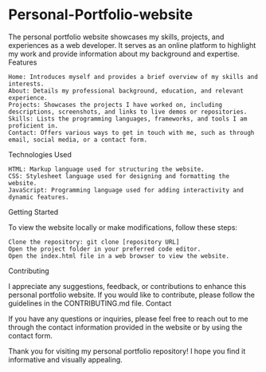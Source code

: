 # Personal-Portfolio-website
The personal portfolio website showcases my skills, projects, and experiences as a web developer. It serves as an online platform to highlight my work and provide information about my background and expertise.
Features

    Home: Introduces myself and provides a brief overview of my skills and interests.
    About: Details my professional background, education, and relevant experience.
    Projects: Showcases the projects I have worked on, including descriptions, screenshots, and links to live demos or repositories.
    Skills: Lists the programming languages, frameworks, and tools I am proficient in.
    Contact: Offers various ways to get in touch with me, such as through email, social media, or a contact form.

Technologies Used

    HTML: Markup language used for structuring the website.
    CSS: Stylesheet language used for designing and formatting the website.
    JavaScript: Programming language used for adding interactivity and dynamic features.

Getting Started

To view the website locally or make modifications, follow these steps:

    Clone the repository: git clone [repository URL]
    Open the project folder in your preferred code editor.
    Open the index.html file in a web browser to view the website.

Contributing

I appreciate any suggestions, feedback, or contributions to enhance this personal portfolio website. If you would like to contribute, please follow the guidelines in the CONTRIBUTING.md file.
Contact

If you have any questions or inquiries, please feel free to reach out to me through the contact information provided in the website or by using the contact form.

Thank you for visiting my personal portfolio repository! I hope you find it informative and visually appealing. 
